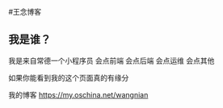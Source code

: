 #王念博客


## 我是谁？
 我是来自常德一个小程序员
 会点前端
 会点后端
 会点运维
 会点其他
 
 如果你能看到我的这个页面真的有缘分 


 
 我的博客 https://my.oschina.net/wangnian
 
